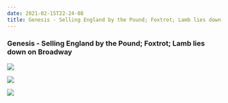 ```yaml
---
date: 2021-02-15T22-24-08
title: Genesis - Selling England by the Pound; Foxtrot; Lamb lies down on Broadway
---
```

### Genesis - Selling England by the Pound; Foxtrot; Lamb lies down on Broadway

![](dayone-moment://C1F0145B1398466EA98CAE453432EF00)

![](dayone-moment://6E3AD74A101043FD8E2036FCB91A76BC)

![](dayone-moment://8C5994E38EBE4DDCB24ABA63F74DEB56)

